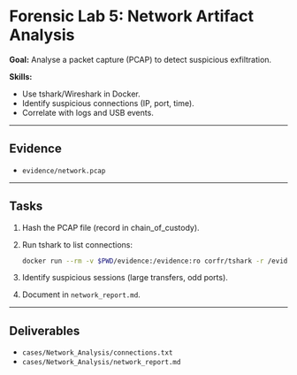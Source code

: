 # Forensic Lab 5: Network Artifact Analysis

**Goal:** Analyse a packet capture (PCAP) to detect suspicious exfiltration.

**Skills:**  
- Use tshark/Wireshark in Docker.  
- Identify suspicious connections (IP, port, time).  
- Correlate with logs and USB events.  

---

## Evidence
- `evidence/network.pcap`

---

## Tasks
1. Hash the PCAP file (record in chain_of_custody).  
2. Run tshark to list connections:  
   ```bash
   docker run --rm -v $PWD/evidence:/evidence:ro corfr/tshark -r /evidence/network.pcap -q -z conv,tcp > cases/Network_Analysis/connections.txt
   ```

3. Identify suspicious sessions (large transfers, odd ports).  
4. Document in `network_report.md`.  

---

## Deliverables
- `cases/Network_Analysis/connections.txt`  
- `cases/Network_Analysis/network_report.md`
